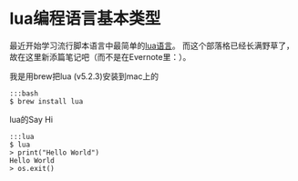 lua编程语言基本类型
===================

最近开始学习流行脚本语言中最简单的[lua语言](http://www.lua.org/about.html)。
而这个部落格已经长满野草了， 故在这里新添篇笔记吧（而不是在Evernote里：）。

我是用brew把lua (v5.2.3)安装到mac上的

    :::bash
    $ brew install lua

lua的Say Hi

    :::lua
    $ lua
    > print("Hello World")
    Hello World
    > os.exit()

